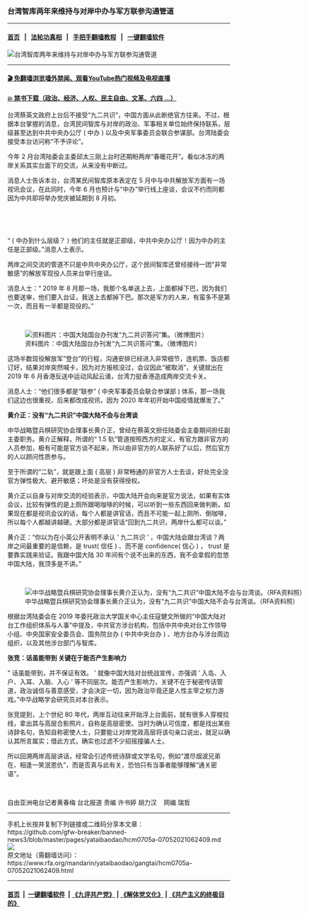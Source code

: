 ### 台湾智库两年来维持与对岸中办与军方联参沟通管道
------------------------

#### [首页](https://github.com/gfw-breaker/banned-news3/blob/master/README.md) &nbsp;&nbsp;|&nbsp;&nbsp; [法轮功真相](https://github.com/begood0513/basic/blob/master/README.md)  &nbsp;&nbsp;|&nbsp;&nbsp; [手把手翻墙教程](https://github.com/gfw-breaker/guides/wiki)  &nbsp;&nbsp;|&nbsp;&nbsp; [一键翻墙软件](https://github.com/gfw-breaker/nogfw/blob/master/README.md)  



<div id="headerimg">
 <img alt="台湾智库两年来维持与对岸中办与军方联参沟通管道" src="https://www.rfa.org/mandarin/yataibaodao/gangtai/hcm0705a-07052021062409.html/@@images/10502f31-418f-482e-ae0f-470ff8251450.jpeg" title="台湾智库两年来维持与对岸中办与军方联参沟通管道"/>
 <span class="lead_image_caption">
 </span>
 <!-- zoomattribute -->
</div>

<hr/>


#### [ 🎬  免翻墙浏览墙外禁闻、观看YouTube热门视频及电视直播](https://github.com/gfw-breaker/HelloWorld)

#### [ 💥  禁书下载（政治、经济、人权、民主自由、文革、六四 ...）](https://github.com/gfw-breaker/books/blob/master/README.md)

<div id="storytext">
 <p class="p3">
  台湾蔡英文政府上台后不接受“九二共识”，中国方面从此断绝官方往来。不过，根据本台掌握的消息，台湾民间智库与对岸的政治、军事相关单位始终保持联系，层级甚至达到中共中央办公厅
  <span class="s2">
   (
  </span>
  中办
  <span class="s2">
   )
  </span>
  以及中央军事委员会联合参谋部。台湾陆委会接受本台访问称“不予评论”。
 </p>
 <p class="p3">
  今年
  <span class="s2">
   2
  </span>
  月台湾陆委会主委邱太三刚上台时还期盼两岸“春暖花开”。看似冰冻的两岸关系其实台面下的交流，从来没有中断过。
 </p>
 <p class="p3">
  消息人士告诉本台，台湾某民间智库原本表定在
  <span class="s2">
   5
  </span>
  月中与中共解放军方面有一场视讯会议，在此同时，今年
  <span class="s2">
   6
  </span>
  月也预计与“中办”举行线上座谈，会议不约而同都因为中共即将举办党庆被延期到
  <span class="s2">
   8
  </span>
  月初。
 </p>
 <p>
  <br/>
 </p>
 <p>
  <br/>
 </p>
 <p class="p3">
  “
  <span class="s2">
   (
  </span>
  中办到什么层级？
  <span class="s2">
   )
  </span>
  他们的主任就是正部级，中共中央办公厅！因为中办的主任是正部级。”消息人士表示。
 </p>
 <p class="p3">
  两岸之间交流的管道不只是中共中央办公厅，这个民间智库还曾经接待一团“非常敏感”的解放军现役人员来台举行座谈。
 </p>
 <p class="p3">
  消息人士：“
  <span class="s2">
   2019
  </span>
  年
  <span class="s2">
   8
  </span>
  月那一场，我那个名单送上去，上面都掉下巴，因为我们也要送审，他们要入台证，我送上去都掉下巴。那次是军方的人来，有蛮多不是第一次，而且有一半都是现役的。”
 </p>
 <p>
  <br/>
 </p>
 <p class="p3">
  <figure class="image-richtext image-inline captioned" style="width:1386px;">
   <img alt="资料图片：中国大陆国台办刊发“九二共识答问”集。（微博图片）" src="https://www.rfa.org/mandarin/yataibaodao/gangtai/hcm0705a-07052021062409.html/image.jpg/@@images/059ed669-f8c5-498f-bfa1-7332938a512e.jpeg" title="image.jpg"/>
   <figcaption class="image-caption">
    资料图片：中国大陆国台办刊发“九二共识答问”集。（微博图片）
   </figcaption>
   <small>
   </small>
  </figure>
 </p>
 <p class="p3">
  这场半数现役解放军“登台”的行程，沟通安排已经进入非常细节，连机票、饭店都订好，结果对岸突然喊卡，因为对方报核没过，会议因此“被取消”，关键就出在
  <span class="s2">
   2019
  </span>
  年
  <span class="s2">
   6
  </span>
  月香港反送中运动风起云涌，台湾力挺香港造成两岸交流卡关。
 </p>
 <p class="p3">
  消息人士：“他们很多都是“联参”
  <span class="s2">
   (
  </span>
  中央军事委员会联合参谋部
  <span class="s2">
   )
  </span>
  体系，那一场我们这边也很重视，后来都改成视讯，因为
  <span class="s2">
   2020
  </span>
  年年初开始中国疫情就爆发了。”
 </p>
 <p class="p3">
  <strong>
   黄介正：没有“九二共识”中国大陆不会与台湾谈
  </strong>
 </p>
 <p class="p3">
  中华战略暨兵棋研究协会理事长黄介正，曾经在蔡英文担任陆委会主委期间担任副主委职务。黄介正解释，所谓的“
  <span class="s2">
   1.5
  </span>
  轨”管道按照西方的定义，有官方跟非官方的人员参加，极有可能是官方谈不起来，所以由非官方的人联系好了以后，然后官方的人以顾问性质参与。
 </p>
 <p class="p3">
  至于所谓的“二轨”，就是跟上面
  <span class="s2">
   (
  </span>
  高层
  <span class="s2">
   )
  </span>
  非常畅通的非官方人士去谈，好处完全没官方弹性极大、避开敏感；坏处是没有获得授权。
 </p>
 <p class="p3">
  黄介正以自身与对岸交流的经验表示，中国大陆开会向来是官方说法，如果有实体会议，比较有弹性的是上厕所跟喝咖啡的时候，可以听到一些东西回来做判断。如果现在都是视讯会议的话，每个人都是讲官话，而且不可能一起上厕所、倒咖啡，所以每个人都越讲越硬。大部分都是讲官话“回到九二共识，两岸什么都可以谈。”
 </p>
 <p class="p3">
  黄介正：“你以为在小英公开表明不承认
  <span class="s2">
   ‘
  </span>
  九二共识
  <span class="s2">
   ’
  </span>
  ，中国大陆会跟台湾谈？两岸之间最重要的是信赖，是
  <span class="s2">
   trust(
  </span>
  信任
  <span class="s2">
   )
  </span>
  、而不是
  <span class="s2">
   confidence(
  </span>
  信心
  <span class="s2">
   )
  </span>
  ，
  <span class="s2">
   trust
  </span>
  是要靠实践来验证。我跟中国大陆
  <span class="s2">
   30
  </span>
  年间有个说不出来的东西，我不会拿假的忽悠中国大陆，我顶多是不讲。”
 </p>
 <p>
  <br/>
 </p>
 <p class="p3">
  <figure class="image-richtext image-inline captioned" style="width:640px;">
   <img alt="中华战略暨兵棋研究协会理事长黄介正认为，没有“九二共识”中国大陆不会与台湾谈。（RFA资料照）" src="https://www.rfa.org/mandarin/yataibaodao/gangtai/hcm0705a-07052021062409.html/9ec34ecb6b63.jpg/@@images/d6f18757-81a9-4f48-b6c7-9fb908ecf2bc.jpeg" title="9ec34ecb6b63.jpg"/>
   <figcaption class="image-caption">
    中华战略暨兵棋研究协会理事长黄介正认为，没有“九二共识”中国大陆不会与台湾谈。（RFA资料照）
   </figcaption>
   <small>
   </small>
  </figure>
 </p>
 <p class="p3">
  根据台湾陆委会在
  <span class="s2">
   2019
  </span>
  年委托政治大学国关中心主任寇健文所做的“中国大陆对台工作组织体系与人事”中提及，中共官方涉台机构，包括中共中央对台工作领导小组、中央国家安全委员会、国务院台办
  <span class="s2">
   (
  </span>
  中共中央台办
  <span class="s2">
   )
  </span>
  、地方台办与涉台周边组织，以及其他涉台部门与智库。
 </p>
 <p class="p3">
  <strong>
   张竞：话虽能带到
   <span class="s2">
   </span>
   关键在于能否产生影响力
  </strong>
 </p>
 <p class="p3">
  <span class="s2">
   "
  </span>
  话虽能带到，并不保证有效。
  <span class="s2">
   ’
  </span>
  就像中国大陆对台统战宣传，亦强调
  <span class="s2">
   ‘
  </span>
  入岛、入户、入耳、入脑、入心
  <span class="s2">
   ’
  </span>
  等不同层次。能否产生影响力，关键不在于秘密传话管道，政治诚信与善意感受，才会决定一切，因为政治毕竟还是人性主宰之权力游戏。”中华战略学会研究员对本台表示。
 </p>
 <p class="p3">
  张竞提到，上个世纪
  <span class="s2">
   80
  </span>
  年代，两岸互动往来开始浮上台面前，就有很多人穿梭拉线，拿出其与高层合影照片，自称是高层密使。当时为确认可信度，都是找出某些诗辞名句，告知自称密使人士，只要能让对岸党政高层将该句亲口说出，就足以确认其所言属实；借此方式，确实也过滤不少招摇撞骗人士。
 </p>
 <p class="p3">
  所以回溯两岸高层讲话，经常会引述传统诗辞或文学名句，例如“渡尽烟波兄弟在、相逢一笑泯恩仇”，而是否真与此有关，恐怕只有当事者能够理解“通关密语”。
 </p>
 <p>
  <br/>
 </p>
 <p class="p3">
  自由亚洲电台记者黄春梅
  <span class="s2">
  </span>
  台北报道
  <span class="s2">
  </span>
  责编
  <span class="s2">
  </span>
  许书婷
  <span class="s2">
  </span>
  胡力汉    网编 瑞哲
 </p>
</div>

<hr/>
手机上长按并复制下列链接或二维码分享本文章：<br/>
https://github.com/gfw-breaker/banned-news3/blob/master/pages/yataibaodao/hcm0705a-07052021062409.md <br/>
<a href='https://github.com/gfw-breaker/banned-news3/blob/master/pages/yataibaodao/hcm0705a-07052021062409.md'><img src='https://github.com/gfw-breaker/banned-news3/blob/master/pages/yataibaodao/hcm0705a-07052021062409.md.png'/></a> <br/>
原文地址（需翻墙访问）：https://www.rfa.org/mandarin/yataibaodao/gangtai/hcm0705a-07052021062409.html


------------------------
#### [首页](https://github.com/gfw-breaker/banned-news3/blob/master/README.md) &nbsp;|&nbsp; [一键翻墙软件](https://github.com/gfw-breaker/nogfw/blob/master/README.md) &nbsp;| [《九评共产党》](https://github.com/gfw-breaker/9ping.md/blob/master/README.md#九评之一评共产党是什么) | [《解体党文化》](https://github.com/gfw-breaker/jtdwh.md/blob/master/README.md) | [《共产主义的终极目的》](https://github.com/gfw-breaker/gczydzjmd.md/blob/master/README.md)


<img src='http://gfw-breaker.win/banned-news3/pages/yataibaodao/hcm0705a-07052021062409.md' width='0px' height='0px'/>